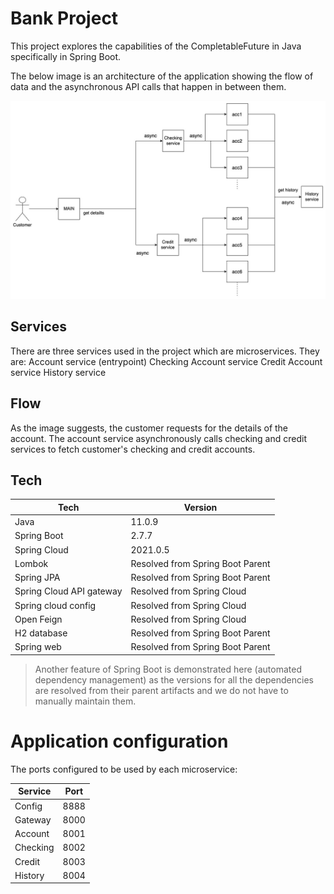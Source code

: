 # Bank Project

This project explores the capabilities of the CompletableFuture in Java specifically in Spring Boot.

The below image is an architecture of the application showing the flow of data and the asynchronous API calls that happen in between them.

![architecture](https://github.com/haystacklab/Bankproject/blob/dev/resources/bank-project.jpg "Bank project architecture")

## Services
There are three services used in the project which are microservices. They are:
Account service (entrypoint)
Checking Account service
Credit Account service
History service

## Flow
As the image suggests, the customer requests for the details of the account. The account service asynchronously calls checking and credit services to fetch customer's checking and credit accounts.

## Tech
| Tech | Version |
| ------ | ------ |
| Java | 11.0.9 |
| Spring Boot | 2.7.7 |
| Spring Cloud | 2021.0.5 |
| Lombok | Resolved from Spring Boot Parent |
| Spring JPA | Resolved from Spring Boot Parent |
| Spring Cloud API gateway | Resolved from Spring Cloud |
| Spring cloud config | Resolved from Spring Cloud |
| Open Feign | Resolved from Spring Cloud |
| H2 database | Resolved from Spring Boot Parent |
| Spring web | Resolved from Spring Boot Parent |

> Another feature of Spring Boot is demonstrated here (automated dependency management) as the versions
> for all the dependencies are resolved from their parent artifacts and we do not have to manually maintain them.

# Application configuration
The ports configured to be used by each microservice:

| Service | Port |
| ------ | ------ |
| Config | 8888 |
| Gateway | 8000 |
| Account | 8001 |
| Checking | 8002 |
| Credit | 8003 |
| History | 8004 |

